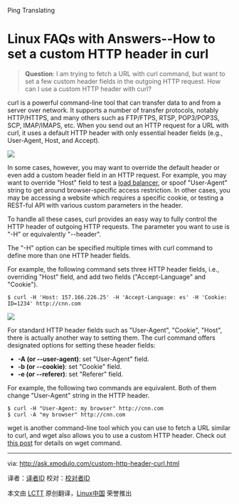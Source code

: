 Ping Translating

Linux FAQs with Answers--How to set a custom HTTP header in curl
================================================================================
> **Question**: I am trying to fetch a URL with curl command, but want to set a few custom header fields in the outgoing HTTP request. How can I use a custom HTTP header with curl?

curl is a powerful command-line tool that can transfer data to and from a server over network. It supports a number of transfer protocols, notably HTTP/HTTPS, and many others such as FTP/FTPS, RTSP, POP3/POP3S, SCP, IMAP/IMAPS, etc. When you send out an HTTP request for a URL with curl, it uses a default HTTP header with only essential header fields (e.g., User-Agent, Host, and Accept).

![](https://farm8.staticflickr.com/7568/16225032086_fb8f1c508a_b.jpg)

In some cases, however, you may want to override the default header or even add a custom header field in an HTTP request. For example, you may want to override "Host" field to test a [load balancer][1], or spoof "User-Agent" string to get around browser-specific access restriction. In other cases, you may be accessing a website which requires a specific cookie, or testing a REST-ful API with various custom parameters in the header.

To handle all these cases, curl provides an easy way to fully control the HTTP header of outgoing HTTP requests. The parameter you want to use is "-H" or equivalently "--header".

The "-H" option can be specified multiple times with curl command to define more than one HTTP header fields.

For example, the following command sets three HTTP header fields, i.e., overriding "Host" field, and add two fields ("Accept-Language" and "Cookie").

    $ curl -H 'Host: 157.166.226.25' -H 'Accept-Language: es' -H 'Cookie: ID=1234' http://cnn.com

![](https://farm8.staticflickr.com/7520/16250111432_de39638ec0_c.jpg)

For standard HTTP header fields such as "User-Agent", "Cookie", "Host", there is actually another way to setting them. The curl command offers designated options for setting these header fields:

- **-A (or --user-agent)**: set "User-Agent" field.
- **-b (or --cookie)**: set "Cookie" field.
- **-e (or --referer)**: set "Referer" field. 

For example, the following two commands are equivalent. Both of them change "User-Agent" string in the HTTP header.

    $ curl -H "User-Agent: my browser" http://cnn.com
    $ curl -A "my browser" http://cnn.com

wget is another command-line tool which you can use to fetch a URL similar to curl, and wget also allows you to use a custom HTTP header. Check out [this post][2] for details on wget command.

--------------------------------------------------------------------------------

via: http://ask.xmodulo.com/custom-http-header-curl.html

译者：[译者ID](https://github.com/译者ID)
校对：[校对者ID](https://github.com/校对者ID)

本文由 [LCTT](https://github.com/LCTT/TranslateProject) 原创翻译，[Linux中国](http://linux.cn/) 荣誉推出

[1]:http://xmodulo.com/haproxy-http-load-balancer-linux.html
[2]:http://xmodulo.com/how-to-use-custom-http-headers-with-wget.html